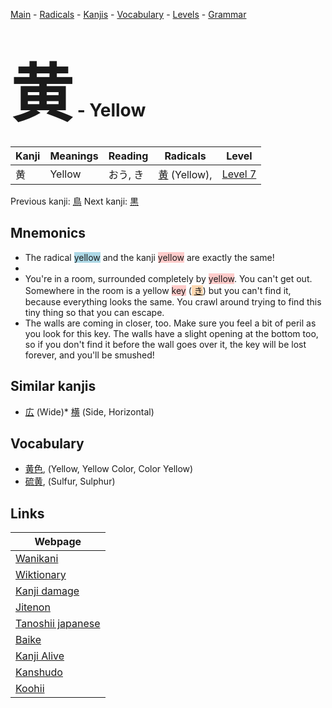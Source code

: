 <style> bigfont {font-size: 100px}</style>
[Main](../index.md) -
[Radicals](../radicals.md) -
[Kanjis](../kanjis.md) -
[Vocabulary](../vocabulary.md) -
[Levels](../levels.md) -
[Grammar](../grammar.md)
# <bigfont> 黄</bigfont> - Yellow 

| Kanji | Meanings | Reading | Radicals | Level |
| --- | --- | --- | --- | --- |
| 黄 | Yellow | おう, き | [黄](../radicals/黄.md) (Yellow),  | [Level 7](../levels/wk_level7.md) |

Previous kanji: [鳥](鳥.md) Next kanji: [黒](黒.md) 

## Mnemonics
 * The radical <span style="background-color:#ADD8E6"> yellow</span> and the kanji <span style="background-color:#ffcccb"> yellow</span> are exactly the same!
* 
* You're in a room, surrounded completely by <span style="background-color:#ffcccb"> yellow</span>. You can't get out. Somewhere in the room is a yellow <span style="background-color:#ffcccb"> key</span> (<span style="background-color:#fed8b1"> [き](https://jisho.org/search/き)</span>) but you can't find it, because everything looks the same. You crawl around trying to find this tiny thing so that you can escape.
* The walls are coming in closer, too. Make sure you feel a bit of peril as you look for this key. The walls have a slight opening at the bottom too, so if you don't find it before the wall goes over it, the key will be lost forever, and you'll be smushed!


## Similar kanjis
 * [広](広.md) (Wide)* [横](横.md) (Side, Horizontal)


## Vocabulary
 * [黄色](../vocabulary/黄.md), (Yellow, Yellow Color, Color Yellow)
* [硫黄](../vocabulary/黄.md), (Sulfur, Sulphur)



## Links 

| Webpage |
| --- |
| [Wanikani          ](https://www.wanikani.com/kanji/黄) |
| [Wiktionary        ](https://en.wiktionary.org/wiki/黄) |
| [Kanji damage      ](http://www.kanjidamage.com/kanji/search?utf8=✓&q=黄) |
| [Jitenon           ](https://jitenon.com/kanji/黄) |
| [Tanoshii japanese ](https://www.tanoshiijapanese.com/dictionary/kanji.cfm?k=黄) |
| [Baike             ](https://baike.baidu.com/item/黄) |
| [Kanji Alive       ](https://app.kanjialive.com/黄) |
| [Kanshudo          ](https://www.kanshudo.com/searchmn?q=黄) |
| [Koohii            ](https://kanji.koohii.com/study/kanji/黄) |
